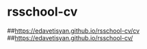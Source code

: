 # rsschool-cv


##https://edavetisyan.github.io/rsschool-cv/cv \
##https://edavetisyan.github.io/rsschool-cv/
